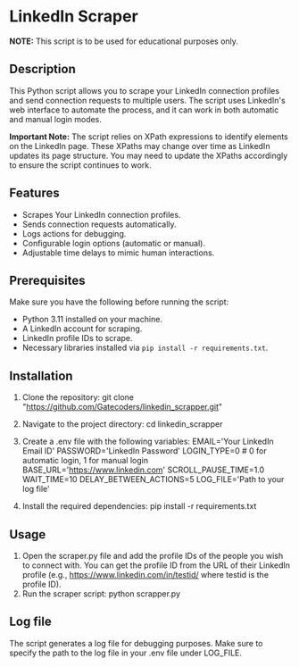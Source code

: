 # LinkedIn Scraper

**NOTE:** This script is to be used for educational purposes only.

## Description
This Python script allows you to scrape your LinkedIn connection profiles and send connection requests to multiple users. The script uses LinkedIn's web interface to automate the process, and it can work in both automatic and manual login modes.

**Important Note:** The script relies on XPath expressions to identify elements on the LinkedIn page. These XPaths may change over time as LinkedIn updates its page structure. You may need to update the XPaths accordingly to ensure the script continues to work.

## Features
- Scrapes Your LinkedIn connection profiles.
- Sends connection requests automatically.
- Logs actions for debugging.
- Configurable login options (automatic or manual).
- Adjustable time delays to mimic human interactions.

## Prerequisites
Make sure you have the following before running the script:
- Python 3.11 installed on your machine.
- A LinkedIn account for scraping.
- LinkedIn profile IDs to scrape.
- Necessary libraries installed via `pip install -r requirements.txt`.

## Installation
1. Clone the repository:
        git clone "https://github.com/Gatecoders/linkedin_scrapper.git"

2. Navigate to the project directory:
        cd linkedin_scrapper

3. Create a .env file with the following variables:
        EMAIL='Your LinkedIn Email ID'
        PASSWORD='LinkedIn Password'
        LOGIN_TYPE=0  # 0 for automatic login, 1 for manual login
        BASE_URL='https://www.linkedin.com'
        SCROLL_PAUSE_TIME=1.0
        WAIT_TIME=10
        DELAY_BETWEEN_ACTIONS=5
        LOG_FILE='Path to your log file'

4. Install the required dependencies:
        pip install -r requirements.txt

## Usage
1. Open the scraper.py file and add the profile IDs of the people you wish to connect with. You can get the profile ID from the URL of their LinkedIn profile (e.g., https://www.linkedin.com/in/testid/ where testid is the profile ID).
2. Run the scraper script:
        python scrapper.py

## Log file
The script generates a log file for debugging purposes. Make sure to specify the path to the log file in your .env file under LOG_FILE.
